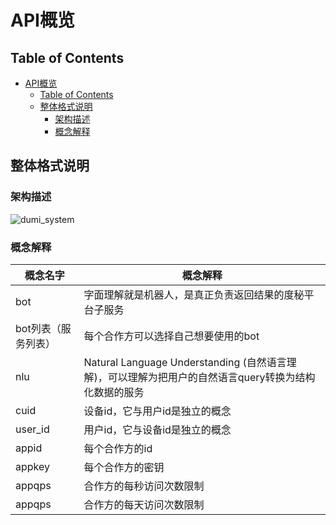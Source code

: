 # API概览

## Table of Contents


   * [API概览](#api概览)
      * [Table of Contents](#table-of-contents)
      * [整体格式说明](#整体格式说明)
         * [架构描述](#架构描述)
         * [概念解释](#概念解释)


## 整体格式说明

### 架构描述
![dumi_system](../img/system.png)

### 概念解释

概念名字     | 概念解释
------------ | -------------
bot | 字面理解就是机器人，是真正负责返回结果的度秘平台子服务
bot列表（服务列表） | 每个合作方可以选择自己想要使用的bot
nlu | Natural Language Understanding (自然语言理解)，可以理解为把用户的自然语言query转换为结构化数据的服务
cuid | 设备id，它与用户id是独立的概念
user_id | 用户id，它与设备id是独立的概念
appid | 每个合作方的id
appkey | 每个合作方的密钥
appqps | 合作方的每秒访问次数限制
appqps | 合作方的每天访问次数限制


